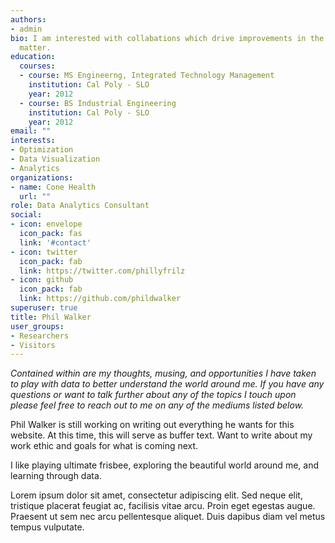 ```yaml
---
authors:
- admin
bio: I am interested with collabations which drive improvements in the daily lives of others 
  matter.
education:
  courses:
  - course: MS Engineerng, Integrated Technology Management
    institution: Cal Poly - SLO
    year: 2012
  - course: BS Industrial Engineering
    institution: Cal Poly - SLO
    year: 2012
email: ""
interests:
- Optimization
- Data Visualization
- Analytics
organizations:
- name: Cone Health
  url: ""
role: Data Analytics Consultant
social:
- icon: envelope
  icon_pack: fas
  link: '#contact'
- icon: twitter
  icon_pack: fab
  link: https://twitter.com/phillyfrilz
- icon: github
  icon_pack: fab
  link: https://github.com/phildwalker
superuser: true
title: Phil Walker
user_groups:
- Researchers
- Visitors
---
```


_Contained within are my thoughts, musing, and opportunities I have taken to play with data to better understand the world around me. If you have any questions or want to talk further about any of the topics I touch upon please feel free to reach out to me on any of the mediums listed below._

Phil Walker is still working on writing out everything he wants for this website. At this time, this will serve as buffer text. Want to write about my work ethic and goals for what is coming next.

I like playing ultimate frisbee, exploring the beautiful world around me, and learning through data.

Lorem ipsum dolor sit amet, consectetur adipiscing elit. Sed neque elit, tristique placerat feugiat ac, facilisis vitae arcu. Proin eget egestas augue. Praesent ut sem nec arcu pellentesque aliquet. Duis dapibus diam vel metus tempus vulputate.
